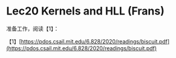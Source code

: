 # Lec20 Kernels and HLL \(Frans\)

准备工作，阅读【1】：

【1】[https://pdos.csail.mit.edu/6.828/2020/readings/biscuit.pdf](https://pdos.csail.mit.edu/6.828/2020/readings/biscuit.pdf)


